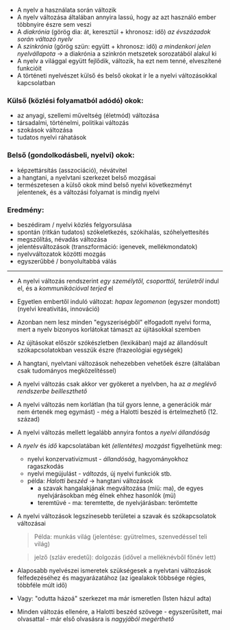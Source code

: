  - A nyelv a használata során változik
 - A nyelv változása általában annyira lassú, hogy az azt használó ember többnyire észre sem veszi
 - A *diakrónia* (görög dia: át, keresztül + khronosz: idő) *az évszázadok során változó nyelv*
 - A *szinkrónia* (görög szün: együtt + khronosz: idő) *a mindenkori jelen nyelvállapota* → a diakrónia a szinkrón metszetek sorozatából alakul ki
 - A nyelv a világgal együtt fejlődik, változik, ha ezt nem tenné, elveszítené funkcióit
 - A történeti nyelvészet külső és belső okokat ír le a nyelvi változásokkal kapcsolatban

### Külső (közlési folyamatból adódó) okok:

 - az anyagi, szellemi műveltség (életmód) változása
 - társadalmi, történelmi, politikai változás
 - szokások változása
 - tudatos nyelvi ráhatások

### Belső (gondolkodásbeli, nyelvi) okok:

 - képzettársítás (asszociáció), névátvitel
 - a hangtani, a nyelvtani szerkezet belső mozgásai
 - természetesen a külső okok mind belső nyelvi következményt jelentenek, és a változási folyamat is mindig nyelvi

### Eredmény:

 - beszédiram / nyelvi közlés felgyorsulása
 - spontán (ritkán tudatos) szókeletkezés, szókihalás, szóhelyettesítés
 - megszólítás, névadás változása
 - jelentésváltozások (transzformáció: igenevek, mellékmondatok)
 - nyelvváltozatok közötti mozgás
 - egyszerűbbé / bonyolultabbá válás

---

 - A nyelvi változás rendszerint *egy személytől, csoporttól, területről* indul el, és a *kommunikációval terjed* el
 - Egyetlen embertől induló változat: *hapax legomenon* (egyszer mondott) (nyelvi kreativitás, innováció)
 - Azonban nem lesz minden "egyszeriségből" elfogadott nyelvi forma, mert a nyelv bizonyos korlátokat támaszt az újításokkal szemben
 - Az újításokat először szókészletben (lexikában) majd az állandósult szókapcsolatokban vesszük észre (frazeológiai egységek)
 - A hangtani, nyelvtani változások nehezebben vehetőek észre (általában csak tudományos megközelítéssel)
 - A nyelvi változás csak akkor ver gyökeret a nyelvben, ha az *a meglévő rendszerbe beilleszthető*
 - A nyelvi változás nem korlátlan (ha túl gyors lenne, a generációk már nem értenék meg egymást) - még a Halotti beszéd is értelmezhető (12. század)
 - A nyelvi változás mellett legalább annyira fontos a *nyelvi állandóság*
 - A *nyelv* és *idő* kapcsolatában két *(ellentétes)* *mozgást* figyelhetünk meg:
   + nyelvi konzervativizmust - *állandóság*, hagyományokhoz ragaszkodás
   + nyelvi megújulást - *változás*, új nyelvi funkciók stb.
   + példa: *Halotti beszéd* → hangtani változások
     - a szavak hangalakjának megváltozása (miü: ma), de egyes nyelvjárásokban még élnek ehhez hasonlók (mü)
     - teremtüvé - ma: teremtette, de nyelvjárásban: terömtette
 - A nyelvi változások legszínesebb területei a szavak és szókapcsolatok változásai
   > Példa: munkás világ (jelentése: gyütrelmes, szenvedéssel teli világ)

   > jelző (szláv eredetű): dolgozás (idővel a melléknévből főnév lett)
 - Alaposabb nyelvészei ismeretek szükségesek a nyelvtani változások felfedezéséhez és magyarázatához (az igealakok többsége régies, többféle múlt idő)
 - Vagy: "odutta házoá" szerkezet ma már ismeretlen (Isten házul adta)
 - Minden változás ellenére, a Halotti beszéd szövege - egyszerűsített, mai olvasattal - már első olvasásra is *nagyjából megérthető*
